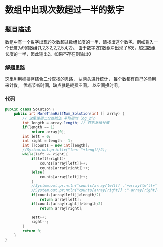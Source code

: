 # 数组中出现次数超过一半的数字
## 题目描述
数组中有一个数字出现的次数超过数组长度的一半，请找出这个数字。例如输入一个长度为9的数组{1,2,3,2,2,2,5,4,2}。
由于数字2在数组中出现了5次，超过数组长度的一半，因此输出2。如果不存在则输出0

### 解题思路
这里利用桶排序结合二分查找的思路， 从两头进行统计， 每个数都有自己的桶用来计数。 优点节省时间，缺点就是耗费空间。
以空间换时间。

### 代码
```java
public class Solution {
    public int MoreThanHalfNum_Solution(int [] array) {
        // 这里使用二分查找法 平均用时 log_2^n
        int length = array.length; // 获取数组长度
        if(length == 1)
            return array[0];
        int left = 0;
        int right = length - 1;
        int []counts = new int[length];
		//System.out.println("len: "+length/2);
        while(left <= right){
            if(left!=right){
				counts[array[left]]++;
				counts[array[right]]++;
			}else{
				counts[array[left]]++;
			}
			//System.out.println("counts[array[left]] :"+array[left]+" :  "+counts[array[left]]);
			//System.out.println("counts[array[right]] :"+array[right]+" :  "+counts[array[right]]);
			if(counts[array[left]]>length/2)
                return array[left];
            if(counts[array[right]]>length/2)
                return array[right];
            
			left++;
			right--;
        }
        return 0;
    }
}
```
